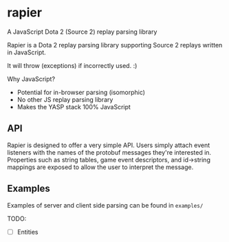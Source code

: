 # rapier
A JavaScript Dota 2 (Source 2) replay parsing library

Rapier is a Dota 2 replay parsing library supporting Source 2 replays written in JavaScript.

It will throw (exceptions) if incorrectly used. :)

Why JavaScript?
* Potential for in-browser parsing (isomorphic)
* No other JS replay parsing library
* Makes the YASP stack 100% JavaScript

API
----
Rapier is designed to offer a very simple API.
Users simply attach event listeners with the names of the protobuf messages they're interested in.
Properties such as string tables, game event descriptors, and id->string mappings are exposed to allow the user to interpret the message.

Examples
----
Examples of server and client side parsing can be found in `examples/`

TODO:
-[ ] Entities
